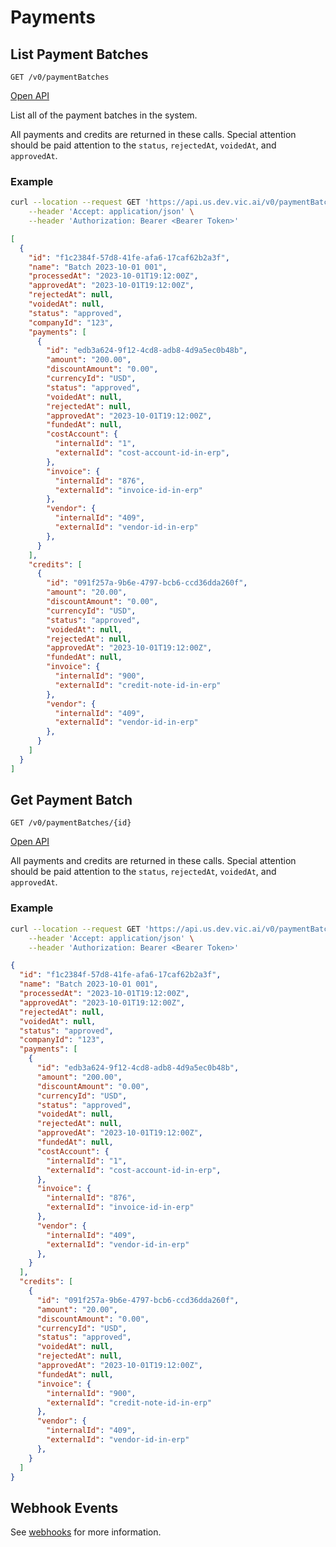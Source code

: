 # Payments

## List Payment Batches

```
GET /v0/paymentBatches
```

[Open API](../vic.api.v0.html#/Payments/listPaymentBatches)

List all of the payment batches in the system.

All payments and credits are returned in these calls. Special attention should
be paid attention to the `status`, `rejectedAt`, `voidedAt`, and `approvedAt`.

### Example

```bash
curl --location --request GET 'https://api.us.dev.vic.ai/v0/paymentBatches' \
    --header 'Accept: application/json' \
    --header 'Authorization: Bearer <Bearer Token>'
```

```json
[
  {
    "id": "f1c2384f-57d8-41fe-afa6-17caf62b2a3f",
    "name": "Batch 2023-10-01 001",
    "processedAt": "2023-10-01T19:12:00Z",
    "approvedAt": "2023-10-01T19:12:00Z",
    "rejectedAt": null,
    "voidedAt": null,
    "status": "approved",
    "companyId": "123",
    "payments": [
      {
        "id": "edb3a624-9f12-4cd8-adb8-4d9a5ec0b48b",
        "amount": "200.00",
        "discountAmount": "0.00",
        "currencyId": "USD",
        "status": "approved",
        "voidedAt": null,
        "rejectedAt": null,
        "approvedAt": "2023-10-01T19:12:00Z",
        "fundedAt": null,
        "costAccount": {
          "internalId": "1",
          "externalId": "cost-account-id-in-erp",
        },
        "invoice": {
          "internalId": "876",
          "externalId": "invoice-id-in-erp"
        },
        "vendor": {
          "internalId": "409",
          "externalId": "vendor-id-in-erp"
        },
      }
    ],
    "credits": [
      {
        "id": "091f257a-9b6e-4797-bcb6-ccd36dda260f",
        "amount": "20.00",
        "discountAmount": "0.00",
        "currencyId": "USD",
        "status": "approved",
        "voidedAt": null,
        "rejectedAt": null,
        "approvedAt": "2023-10-01T19:12:00Z",
        "fundedAt": null,
        "invoice": {
          "internalId": "900",
          "externalId": "credit-note-id-in-erp"
        },
        "vendor": {
          "internalId": "409",
          "externalId": "vendor-id-in-erp"
        },
      }
    ]
  }
]
```

## Get Payment Batch

```
GET /v0/paymentBatches/{id}
```

[Open API](../vic.api.v0.html#/Payments/getPaymentBatch)

All payments and credits are returned in these calls. Special attention should
be paid attention to the `status`, `rejectedAt`, `voidedAt`, and `approvedAt`.

### Example

```bash
curl --location --request GET 'https://api.us.dev.vic.ai/v0/paymentBatches/1f9c36dc-4be4-488b-bead-b3f73e0313c9' \
    --header 'Accept: application/json' \
    --header 'Authorization: Bearer <Bearer Token>'
```

```json
{
  "id": "f1c2384f-57d8-41fe-afa6-17caf62b2a3f",
  "name": "Batch 2023-10-01 001",
  "processedAt": "2023-10-01T19:12:00Z",
  "approvedAt": "2023-10-01T19:12:00Z",
  "rejectedAt": null,
  "voidedAt": null,
  "status": "approved",
  "companyId": "123",
  "payments": [
    {
      "id": "edb3a624-9f12-4cd8-adb8-4d9a5ec0b48b",
      "amount": "200.00",
      "discountAmount": "0.00",
      "currencyId": "USD",
      "status": "approved",
      "voidedAt": null,
      "rejectedAt": null,
      "approvedAt": "2023-10-01T19:12:00Z",
      "fundedAt": null,
      "costAccount": {
        "internalId": "1",
        "externalId": "cost-account-id-in-erp",
      },
      "invoice": {
        "internalId": "876",
        "externalId": "invoice-id-in-erp"
      },
      "vendor": {
        "internalId": "409",
        "externalId": "vendor-id-in-erp"
      },
    }
  ],
  "credits": [
    {
      "id": "091f257a-9b6e-4797-bcb6-ccd36dda260f",
      "amount": "20.00",
      "discountAmount": "0.00",
      "currencyId": "USD",
      "status": "approved",
      "voidedAt": null,
      "rejectedAt": null,
      "approvedAt": "2023-10-01T19:12:00Z",
      "fundedAt": null,
      "invoice": {
        "internalId": "900",
        "externalId": "credit-note-id-in-erp"
      },
      "vendor": {
        "internalId": "409",
        "externalId": "vendor-id-in-erp"
      },
    }
  ]
}
```
## Webhook Events

See [webhooks](./webhooks.md#payment-batch-processed) for more information.
